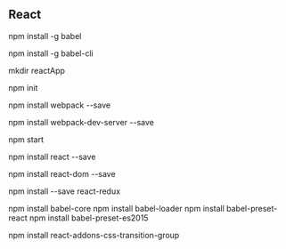 ## React

npm install -g babel

npm install -g babel-cli

mkdir reactApp

npm init

npm install webpack --save

npm install webpack-dev-server --save

npm start

npm install react --save

npm install react-dom --save

npm install --save react-redux


npm install babel-core
npm install babel-loader
npm install babel-preset-react
npm install babel-preset-es2015

npm install react-addons-css-transition-group